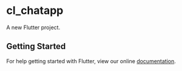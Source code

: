 # cl_chatapp

A new Flutter project.

## Getting Started

For help getting started with Flutter, view our online
[documentation](https://flutter.io/).
